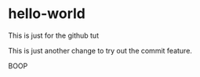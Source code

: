 # hello-world
This is just for the github tut

This is just another change to try out the commit feature.

BOOP
